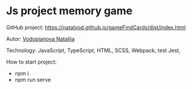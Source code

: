 # Js project memory game

GitHub project: https://natalvod.github.io/gameFindCards/dist/index.html

Autor: [Vodopianova Nataliia](https://github.com/natalvod)

Technology: JavaScript, TypeScript, HTML, SCSS, Webpack, test Jest, 

How to start project: 

- npm i
- npm run serve

